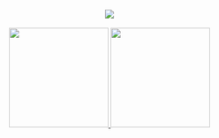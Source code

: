 <br/>

<div align="center">
  <a href="https://github.com/the-simian">
    <img src="https://skillicons.dev/icons?i=html,css,javascript,typescript,nodejs,bash,linux,git&theme=dark" />
  </a>
</div>

<br/>

<div align="center">
  <a href="https://github.com/the-simian">
    <picture>
      <source height="180em" media="(prefers-color-scheme: dark)" srcset="https://github-readme-stats.vercel.app/api/top-langs/?username=the-simian&layout=compact&langs_count=6&theme=dark">
	    <img height="180em" src="https://github-readme-stats.vercel.app/api/top-langs/?username=the-simian&layout=compact&langs_count=6&theme=default"/>
    </picture>
  </a>
  <a href="https://github.com/the-simian">
    <picture>
      <source height="180em" media="(prefers-color-scheme: dark)" srcset="https://streak-stats.demolab.com/?user=the-simian&theme=dark">
      <img height="180em" src="https://streak-stats.demolab.com/?user=the-simian&theme=default"/>
    </picture>
  </a>
</div>

<br/>
